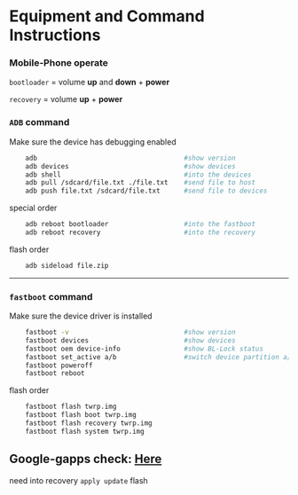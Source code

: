 # Equipment and Command Instructions

### Mobile-Phone operate
`bootloader` = volume **up** and **down** + **power**

`recovery` = volume **up** + **power**

### `ADB` command
Make sure the device has debugging enabled
``` bash
    adb                                     #show version
    adb devices                             #show devices
    adb shell                               #into the devices
    adb pull /sdcard/file.txt ./file.txt    #send file to host
    adb push file.txt /sdcard/file.txt      #send file to devices
``` 
special order
``` bash
    adb reboot bootloader                   #into the fastboot
    adb reboot recovery                     #into the recovery
```
flash order
``` bash 
    adb sideload file.zip
```

---

### `fastboot` command
Make sure the device driver is installed
``` bash
    fastboot -v                             #show version
    fastboot devices                        #show devices
    fastboot oem device-info                #show BL-Lock status
    fastboot set_active a/b                 #switch device partition a/b
    fastboot poweroff
    fastboot reboot
```
flash order
``` bash
    fastboot flash twrp.img
    fastboot flash boot twrp.img
    fastboot flash recovery twrp.img
    fastboot flash system twrp.img
```    

## Google-gapps check: [Here](https://opengapps.org)
need into recovery `apply update` flash
